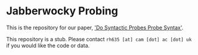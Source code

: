 # Jabberwocky Probing

This is the repository for our paper, ['Do Syntactic Probes Probe Syntax'](https://aclanthology.org/2021.naacl-main.11.pdf).

This repository is a stub. Please contact `rh635 [at] cam [dot] ac [dot] uk` if you would like the code or data.
